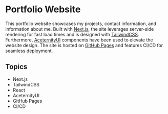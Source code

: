 # Portfolio Website

This portfolio website showcases my projects, contact information, and information about me. Built with [Next.js](https://nextjs.org), the site leverages server-side rendering for fast load times and is designed with [TailwindCSS](https://tailwindcss.com). Furthermore, [AceternityUI](https://ui.aceternity.com/) components have been used to elevate the website design. The site is hosted on [GitHub Pages](https://pages.github.com) and features CI/CD for seamless deployment.

## Topics

- Next.js
- TailwindCSS
- React
- AceternityUI
- GitHub Pages
- CI/CD
